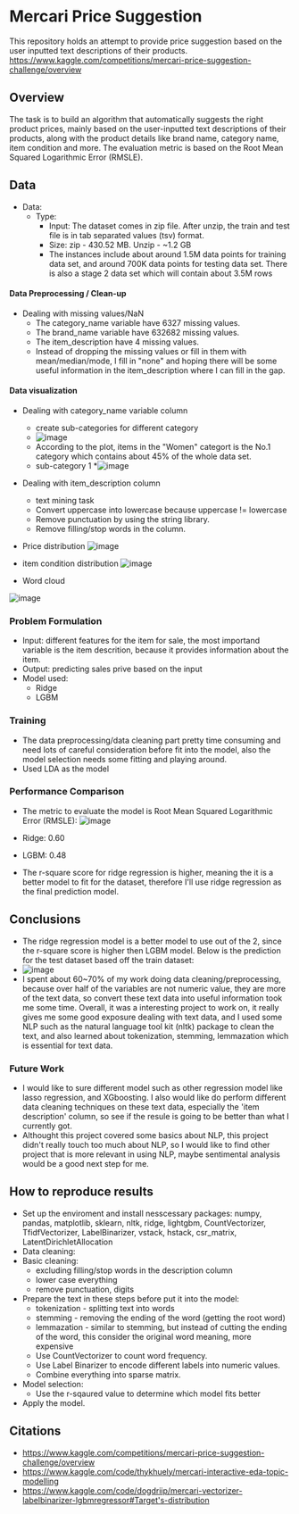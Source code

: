 # Mercari Price Suggestion

This repository holds an attempt to provide price suggestion based on the user inputted text descriptions of their products. https://www.kaggle.com/competitions/mercari-price-suggestion-challenge/overview

## Overview
The task is to build an algorithm that automatically suggests the right product prices, mainly based on the user-inputted text descriptions of their products, along with the product details like brand name, category name, item condition and more. The evaluation metric is based on the Root Mean Squared Logarithmic Error (RMSLE).

## Data
* Data:
  * Type: 
    * Input: The dataset comes in zip file. After unzip, the train and test file is in tab separated values (tsv) format.
    * Size: zip - 430.52 MB. Unzip - ~1.2 GB
    * The instances include about around 1.5M data points for training data set, and around 700K data points for testing data set. There is also a stage 2 data set which will contain about 3.5M rows

#### Data Preprocessing / Clean-up

* Dealing with missing values/NaN
  * The category_name variable have 6327 missing values.
  * The brand_name variable have 632682 missing values.
  * The item_description have 4 missing values.
  * Instead of dropping the missing values or fill in them with mean/median/mode, I fill in "none" and hoping there will be some useful information in the item_description where I can fill in the gap. 

#### Data visualization
* Dealing with category_name variable column
  * create sub-categories for different category
  * ![image](https://user-images.githubusercontent.com/89665013/226462934-0b9660bc-1b38-48d5-99e1-6c93055594e4.png)
  * According to the plot, items in the "Women" categort is the No.1 category which contains about 45% of the whole data set.
  * sub-category 1 
  *![image](https://user-images.githubusercontent.com/89665013/227037527-e9a8a3a9-ebc4-4bf3-bd00-40402bc77df8.png)

* Dealing with item_description column
  * text mining task
  * Convert uppercase into lowercase because uppercase != lowercase
  * Remove punctuation by using the string library.
  * Remove filling/stop words in the column.

* Price distribution
   ![image](https://user-images.githubusercontent.com/89665013/235506074-4a51dcf7-7183-469d-8d66-34022fb5432b.png)
  
* item condition distribution
  ![image](https://user-images.githubusercontent.com/89665013/235507825-1e096d39-a1fd-4e94-9517-8a941ac61dbf.png)

* Word cloud

![image](https://user-images.githubusercontent.com/89665013/235523903-f15b3128-54f4-4be6-be62-e5b3367f2fe8.png)

### Problem Formulation
- Input: different features for the item for sale, the most importand variable is the item descrition, because it provides information about the item.
- Output: predicting sales prive based on the input
- Model used:
  - Ridge
  - LGBM
  
### Training
  - The data preprocessing/data cleaning part pretty time consuming and need lots of careful consideration before fit into the model, also the model selection needs some fitting and playing around.
  - Used LDA as the model
  
### Performance Comparison
- The metric to evaluate the model is Root Mean Squared Logarithmic Error (RMSLE):
![image](https://user-images.githubusercontent.com/89665013/235526587-25cfa00d-cb9a-41d8-a404-4b8037e5b303.png)

- Ridge: 0.60
- LGBM: 0.48
- The r-square score for ridge regression is higher, meaning the it is a better model to fit for the dataset, therefore I'll use ridge regression as the final prediction model.

## Conclusions
* The ridge regression model is a better model to use out of the 2, since the r-square score is higher then LGBM model. Below is the prediction for the test dataset based off the train dataset:
* ![image](https://user-images.githubusercontent.com/89665013/236702724-28868faf-53ed-436b-b7ef-d58dac2d644d.png)
* I spent about 60~70% of my work doing data cleaning/preprocessing, because over half of the variables are not numeric value, they are more of the text data, so convert these text data into useful information took me some time. Overall, it was a interesting project to work on, it really gives me some good exposure dealing with text data, and I used some NLP such as the natural language tool kit (nltk) package to clean the text, and also learned about tokenization, stemming, lemmazation which is essential for text data. 


### Future Work

* I would like to sure different model such as other regression model like lasso regression, and XGboosting. I also would like do perform different data cleaning techniques on these text data, especially the 'item description' column, so see if the resule is going to be better than what I currently got.
* Althought this project covered some basics about NLP, this project didn't really touch too much about NLP, so I would like to find other project that is more relevant in using NLP, maybe sentimental analysis would be a good next step for me.
  
## How to reproduce results

* Set up the enviroment and install nesscessary packages: numpy, pandas, matplotlib, sklearn, nltk, ridge, lightgbm, CountVectorizer, TfidfVectorizer, LabelBinarizer, vstack, hstack, csr_matrix, LatentDirichletAllocation
* Data cleaning:
 * Basic cleaning: 
   - excluding filling/stop words in the description column
   - lower case everything
   - remove punctuation, digits
 * Prepare the text in these steps before put it into the model:
   - tokenization - splitting text into words
   - stemming - removing the ending of the word (getting the root word)
   - lemmazation - similar to stemming, but instead of cutting the ending of the word, this consider the original word meaning, more expensive
   - Use CountVectorizer to count word frequency.
   - Use Label Binarizer to encode different labels into numeric values.
   - Combine everything into sparse matrix.
 * Model selection:
   - Use the r-sqaured value to determine which model fits better
 * Apply the model.
 
## Citations

 * https://www.kaggle.com/competitions/mercari-price-suggestion-challenge/overview
 * https://www.kaggle.com/code/thykhuely/mercari-interactive-eda-topic-modelling
 * https://www.kaggle.com/code/dogdriip/mercari-vectorizer-labelbinarizer-lgbmregressor#Target's-distribution

 
 
 
